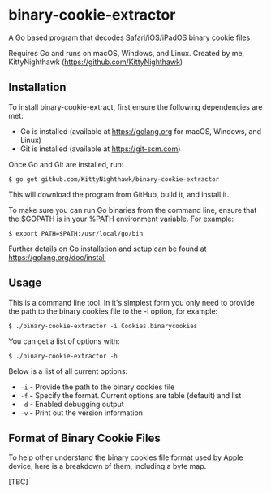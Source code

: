 # binary-cookie-extractor
A Go based program that decodes Safari/iOS/iPadOS binary cookie files

Requires Go and runs on macOS, Windows, and Linux. Created by me, KittyNighthawk (https://github.com/KittyNighthawk)

## Installation
To install binary-cookie-extract, first ensure the following dependencies are met:
- Go is installed (available at https://golang.org for macOS, Windows, and Linux)
- Git is installed (available at https://git-scm.com)

Once Go and Git are installed, run:

```
$ go get github.com/KittyNighthawk/binary-cookie-extractor
```

This will download the program from GitHub, build it, and install it.

To make sure you can run Go binaries from the command line, ensure that the $GOPATH is in your %PATH environment variable. For example:

```
$ export PATH=$PATH:/usr/local/go/bin
```

Further details on Go installation and setup can be found at https://golang.org/doc/install

## Usage
This is a command line tool. In it's simplest form you only need to provide the path to the binary cookies file to the -i option, for example:

```
$ ./binary-cookie-extractor -i Cookies.binarycookies
```

You can get a list of options with:

```
$ ./binary-cookie-extractor -h
```

Below is a list of all current options:
- ```-i``` - Provide the path to the binary cookies file
- ```-f``` - Specify the format. Current options are table (default) and list
- ```-d``` - Enabled debugging output
- ```-v``` - Print out the version information

## Format of Binary Cookie Files
To help other understand the binary cookies file format used by Apple device, here is a breakdown of them, including a byte map.

[TBC]
